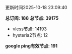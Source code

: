 更新时间2025-10-18 23:09:40

**总订阅: 188**
**总节点: 39175**
- vless节点: 14193
- hysteria2节点: 12

**google ping有效节点: 191**
